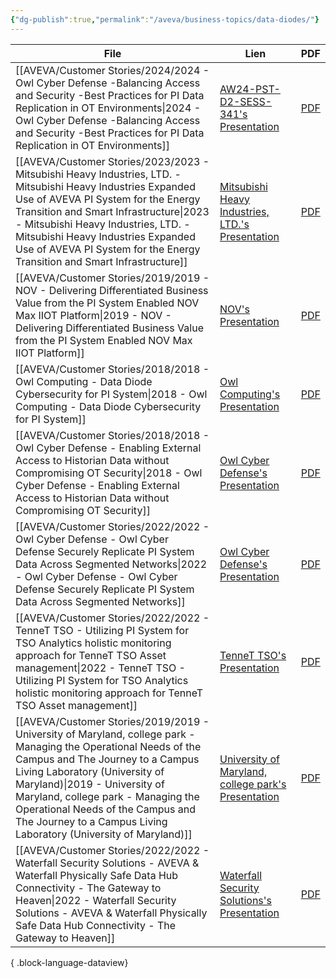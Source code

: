 ```yaml
---
{"dg-publish":true,"permalink":"/aveva/business-topics/data-diodes/"}
---
```



| File                                                                                                                                                                                                                                                                                                                                                                      | Lien                                                                                                                                                                                                                               | PDF                                                                                                                                                                                                                                                     |
| ------------------------------------------------------------------------------------------------------------------------------------------------------------------------------------------------------------------------------------------------------------------------------------------------------------------------------------------------------------------------- | ---------------------------------------------------------------------------------------------------------------------------------------------------------------------------------------------------------------------------------- | ------------------------------------------------------------------------------------------------------------------------------------------------------------------------------------------------------------------------------------------------------- |
| [[AVEVA/Customer Stories/2024/2024 - Owl Cyber Defense -Balancing Access and Security -Best Practices for PI Data Replication in OT Environments\|2024 - Owl Cyber Defense -Balancing Access and Security -Best Practices for PI Data Replication in OT Environments]]                                                                                                 | [AW24-PST-D2-SESS-341's Presentation](https://www.aveva.com/en/perspectives/presentations/2024/owl-cyber-defense--balancing-access-and-security--best-practices-for-pi-data-replication-in-ot-environments/)                       | [PDF](https://cdn.mediavalet.com/eunl/content/cTXTqtyO402E5F5BAjoJtw/mpbMGjPdnkS5U6BWARIWVw/Original/Owl%20Cyber%20Defense%3A%20Balancing%20Access%20and%20Security%3A%20Best%20Practices%20for%20PI%20Data%20Replication%20in%20OT%20Environments.pdf) |
| [[AVEVA/Customer Stories/2023/2023 - Mitsubishi Heavy Industries, LTD. - Mitsubishi Heavy Industries Expanded Use of AVEVA  PI System  for the Energy Transition and Smart Infrastructure\|2023 - Mitsubishi Heavy Industries, LTD. - Mitsubishi Heavy Industries Expanded Use of AVEVA  PI System  for the Energy Transition and Smart Infrastructure]]               | [Mitsubishi Heavy Industries, LTD.'s Presentation](https://resources.osisoft.com/presentations/mitsubishi-heavy-industries--expanded-use-of-aveva%E2%84%A2-pi-system%E2%84%A2-for-the-energy-transition-and-smart-infrastructure/) | [PDF](https://cdn.osisoft.com/osi/presentations/2023-AVEVA-San-Francisco/UC23NA-3INF02-MitsubishiHeavyIndustries-Ishigaki-MHI.pdf)                                                                                                                      |
| [[AVEVA/Customer Stories/2019/2019 - NOV - Delivering Differentiated Business Value from the PI System Enabled NOV Max IIOT Platform\|2019 - NOV - Delivering Differentiated Business Value from the PI System Enabled NOV Max IIOT Platform]]                                                                                                                         | [NOV's Presentation](https://resources.osisoft.com/presentations/delivering-differentiated-business-value-from-the-pi-system-enabled-nov-max-iiot-platform/)                                                                       | [PDF](https://cdn.osisoft.com/osi/presentations/2019-uc-san-francisco/US19NA-D2UP03-NOV-Fehres-Delivering-Differentiated-Business-Value-from-the-PI-System-Enabled-NOV-Max-IIOT.pdf)                                                                    |
| [[AVEVA/Customer Stories/2018/2018 - Owl Computing - Data Diode Cybersecurity for PI System\|2018 - Owl Computing - Data Diode Cybersecurity for PI System]]                                                                                                                                                                                                           | [Owl Computing's Presentation](https://resources.osisoft.com/presentations/data-diode-cybersecurity-for-pi-system/)                                                                                                                | [PDF](https://cdn.osisoft.com/osi/presentations/2018-uc-emea-barcelona/UC18EU-D3MP02-OwlCyberDefense-Lanahan-Data-Diode-Cybersecuity-for-PI-System.pdf)                                                                                                 |
| [[AVEVA/Customer Stories/2018/2018 - Owl Cyber Defense - Enabling External Access to Historian Data without Compromising OT Security\|2018 - Owl Cyber Defense - Enabling External Access to Historian Data without Compromising OT Security]]                                                                                                                         | [Owl Cyber Defense's Presentation](https://resources.osisoft.com/presentations/enabling-external-access-to-historian-data-without-compromising-ot-security/)                                                                       | [PDF](https://cdn.osisoft.com/osi/presentations/2018-uc-san-francisco/UC18NA-D3MP04-Owl-Enabling-External-Access-to-Historian-Data-without-Compromising-OT-Security.pdf)                                                                                |
| [[AVEVA/Customer Stories/2022/2022 - Owl Cyber Defense - Owl Cyber Defense Securely Replicate PI System Data Across Segmented Networks\|2022 - Owl Cyber Defense - Owl Cyber Defense Securely Replicate PI System Data Across Segmented Networks]]                                                                                                                     | [Owl Cyber Defense's Presentation](https://resources.osisoft.com/presentations/owl-cyber-defense--securely-replicate-pi-system-data-across-segmented-networks/)                                                                    | [PDF](https://cdn.osisoft.com/osi/presentations/2022-AVEVA-San-Francisco/UC22NA-01SS50-Owl-Lanahan-Securely-Replicate-PISystem-Data-Across-Segmented-Network.pdf)                                                                                       |
| [[AVEVA/Customer Stories/2022/2022 - TenneT TSO - Utilizing PI System for TSO Analytics holistic monitoring approach for TenneT TSO Asset management\|2022 - TenneT TSO - Utilizing PI System for TSO Analytics holistic monitoring approach for TenneT TSO Asset management]]                                                                                         | [TenneT TSO's Presentation](https://resources.osisoft.com/presentations/utilizing-pi-system-for-tso-analytics--holistic-monitoring-approach-for-tennet-tso-asset-management/)                                                      | [PDF](https://cdn.osisoft.com/osi/presentations/2022-AVEVA-Amsterdam/UC22EU-D2IN070-TenneT-Hashemi-Utilizing-PI-System-for-TSO-Analytics.pdf)                                                                                                           |
| [[AVEVA/Customer Stories/2019/2019 - University of Maryland,  college park - Managing the Operational Needs of the Campus and The Journey to a Campus Living Laboratory (University of Maryland)\|2019 - University of Maryland,  college park - Managing the Operational Needs of the Campus and The Journey to a Campus Living Laboratory (University of Maryland)]] | [University of Maryland,  college park's Presentation](https://resources.osisoft.com/presentations/managing-the-operational-needs-of-the-campus-and-the-journey-to-a-campus-living-laboratory--university-of-marylandx/)           | [PDF](https://cdn.osisoft.com/osi/presentations/2019-uc-san-francisco/US19NA-D0AS05-UMD-Ibeziako-Managing-the-Operational-Needs-of-the-Campus-and-The-Journey-to-a-Campus-Living.pdf)                                                                   |
| [[AVEVA/Customer Stories/2022/2022 - Waterfall Security Solutions - AVEVA & Waterfall Physically Safe Data Hub Connectivity - The Gateway to Heaven\|2022 - Waterfall Security Solutions - AVEVA & Waterfall Physically Safe Data Hub Connectivity - The Gateway to Heaven]]                                                                                           | [Waterfall Security Solutions's Presentation](https://resources.osisoft.com/presentations/aveva-and-waterfall--physically-safe-data-hub-connectivity---the-gateway-to-heaven-/)                                                    | [PDF](https://cdn.osisoft.com/osi/presentations/2022-AVEVA-Amsterdam/UC22EU-D1SS020-Waterfall-Ginter-Physically-Safe-Data-Hub-Connectivity.pdf)                                                                                                         |

{ .block-language-dataview}